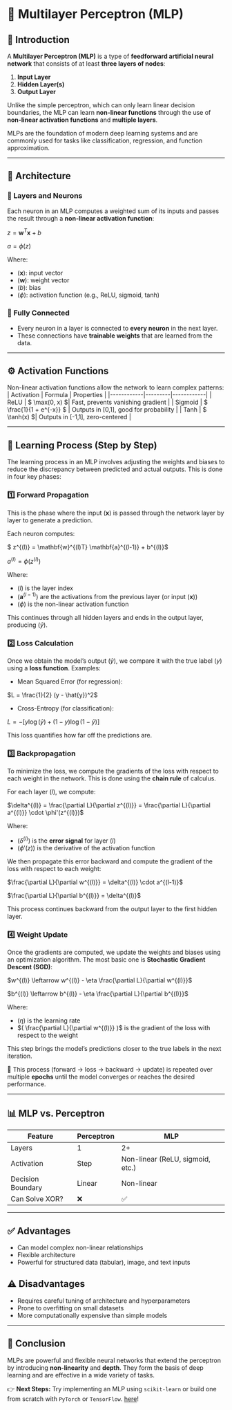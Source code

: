 # 📘 Multilayer Perceptron (MLP)

## 📌 Introduction
A **Multilayer Perceptron (MLP)** is a type of **feedforward artificial neural network** that consists of at least **three layers of nodes**:
1. **Input Layer**
2. **Hidden Layer(s)**
3. **Output Layer**

Unlike the simple perceptron, which can only learn linear decision boundaries, the MLP can learn **non-linear functions** through the use of **non-linear activation functions** and **multiple layers**.

MLPs are the foundation of modern deep learning systems and are commonly used for tasks like classification, regression, and function approximation.

---

## 🧠 Architecture
### 🔹 Layers and Neurons
Each neuron in an MLP computes a weighted sum of its inputs and passes the result through a **non-linear activation function**:

 $z = \mathbf{w}^T \mathbf{x} + b$

 $a = \phi(z)$

Where:
- $( \mathbf{x} )$: input vector
- $( \mathbf{w} )$: weight vector
- $( b )$: bias
- $( \phi )$: activation function (e.g., ReLU, sigmoid, tanh)

### 🔹 Fully Connected
- Every neuron in a layer is connected to **every neuron** in the next layer.
- These connections have **trainable weights** that are learned from the data.

---

## ⚙️ Activation Functions
Non-linear activation functions allow the network to learn complex patterns:
| Activation | Formula | Properties |
|------------|---------|------------|
| ReLU       | $ \max(0, x)  $| Fast, prevents vanishing gradient |
| Sigmoid    | $ \frac{1}{1 + e^{-x}} $ | Outputs in [0,1], good for probability |
| Tanh       | $ \tanh(x) $| Outputs in [-1,1], zero-centered |

---

## 🔄 Learning Process (Step by Step)

The learning process in an MLP involves adjusting the weights and biases to reduce the discrepancy between predicted and actual outputs. This is done in four key phases:

### 1️⃣ Forward Propagation
This is the phase where the input $( \mathbf{x} )$ is passed through the network layer by layer to generate a prediction.

Each neuron computes:

$ z^{(l)} = \mathbf{w}^{(l)T} \mathbf{a}^{(l-1)} + b^{(l)}$

$a^{(l)} = \phi(z^{(l)})$

Where:
- $( l )$ is the layer index
- $( \mathbf{a}^{(l-1)} )$ are the activations from the previous layer (or input $( \mathbf{x} )$)
- $( \phi )$ is the non-linear activation function

This continues through all hidden layers and ends in the output layer, producing $( \hat{y} )$.

### 2️⃣ Loss Calculation
Once we obtain the model’s output $( \hat{y} )$, we compare it with the true label $( y )$ using a **loss function**. Examples:
- Mean Squared Error (for regression):

 $L = \frac{1}{2} (y - \hat{y})^2$

- Cross-Entropy (for classification):

 $L = -[y \log(\hat{y}) + (1 - y) \log(1 - \hat{y})]$

This loss quantifies how far off the predictions are.

### 3️⃣ Backpropagation
To minimize the loss, we compute the gradients of the loss with respect to each weight in the network. This is done using the **chain rule** of calculus.

For each layer $( l )$, we compute:

 $\delta^{(l)} = \frac{\partial L}{\partial z^{(l)}} = \frac{\partial L}{\partial a^{(l)}} \cdot \phi'(z^{(l)})$

Where:
- $( \delta^{(l)} )$ is the **error signal** for layer $( l )$
- $( \phi'(z) )$ is the derivative of the activation function

We then propagate this error backward and compute the gradient of the loss with respect to each weight:

 $\frac{\partial L}{\partial w^{(l)}} = \delta^{(l)} \cdot a^{(l-1)}$

 $\frac{\partial L}{\partial b^{(l)}} = \delta^{(l)}$

This process continues backward from the output layer to the first hidden layer.

### 4️⃣ Weight Update
Once the gradients are computed, we update the weights and biases using an optimization algorithm. The most basic one is **Stochastic Gradient Descent (SGD)**:

 $w^{(l)} \leftarrow w^{(l)} - \eta \frac{\partial L}{\partial w^{(l)}}$

 $b^{(l)} \leftarrow b^{(l)} - \eta \frac{\partial L}{\partial b^{(l)}}$

Where:
- $( \eta )$ is the learning rate
- $( \frac{\partial L}{\partial w^{(l)}} )$ is the gradient of the loss with respect to the weight

This step brings the model’s predictions closer to the true labels in the next iteration.

🔁 This process (forward → loss → backward → update) is repeated over multiple **epochs** until the model converges or reaches the desired performance.

---

## 📊 MLP vs. Perceptron
| Feature | Perceptron | MLP |
|--------|------------|-----|
| Layers | 1 | 2+ |
| Activation | Step | Non-linear (ReLU, sigmoid, etc.) |
| Decision Boundary | Linear | Non-linear |
| Can Solve XOR? | ❌ | ✅ |

---

## ✅ Advantages
- Can model complex non-linear relationships
- Flexible architecture
- Powerful for structured data (tabular), image, and text inputs

## ⚠️ Disadvantages
- Requires careful tuning of architecture and hyperparameters
- Prone to overfitting on small datasets
- More computationally expensive than simple models

---

## 📌 Conclusion
MLPs are powerful and flexible neural networks that extend the perceptron by introducing **non-linearity** and **depth**. They form the basis of deep learning and are effective in a wide variety of tasks.

👉 **Next Steps:** Try implementing an MLP using `scikit-learn` or build one from scratch with `PyTorch` or `TensorFlow`. [here](/notebooks/01_Supervised_Learning/05_Neural_Networks/02_ML.ipynb)!